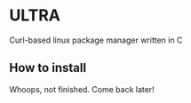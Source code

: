 # ULTRA
Curl-based linux package manager written in C

## How to install
Whoops, not finished. Come back later!

